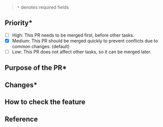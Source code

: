 <!-- Note: Please ensure your PR is targeting the `dev` branch -->
<!-- Describe what this PR is for in the title. -->

> `*` denotes required fields

## Priority\*

- [ ] High: This PR needs to be merged first, before other tasks.
- [x] Medium: This PR should be merged quickly to prevent conflicts due to common changes. (default)
- [ ] Low: This PR does not affect other tasks, so it can be merged later.

## Purpose of the PR\*

<!-- Describe the purpose of the PR. -->

## Changes\*

## How to check the feature

<!-- Describe how to check the feature in detail -->
<!-- If there are any visual changes, please attach a screenshot for easy identification. -->

## Reference

<!-- Any helpful information for understanding the PR. -->
